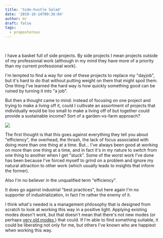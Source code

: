 ```yaml
---
title: 'Side-hustle Salad'
date: '2019-10-14T09:36:04'
author: mr
draft: false
tags:
  - preposterous
---
```

﻿

I have a basket full of side projects. By side projects I mean projects
outside of my professional work (although in my mind they have more of a
priority than my current professional work).

I'm tempted to find a way for one of these projects to replace my "dayjob",
but it's hard to do that without putting weight on them that might spoil them.
One thing I've learned the hard way is how quickly something good can be
ruined by turning it into "a job”.

But then a thought came to mind: instead of focusing on one project and trying
to make a living off it, could I cultivate an assortment of projects that
individually would be too small to make a living off of but together could
provide a sustainable income? Sort of a garden-vs-farm approach?

![](/assets/12-image0.jpeg)  

The first thought is that this goes against everything they tell you about
"efficiency", the overhead, the thrash, the lack of focus associated with
doing more than one thing at a time. But... I've always been good at working
on more than one thing at a time, and in fact it's in my nature to switch from
one thing to another when I get "stuck". Some of the worst work I've done has
been because I've forced myself to grind on a problem and ignore my natural
attraction to other work (which usually leads to insights that inform the
former).

Also I'm no believer in the unqualified term "efficiency".

It does go against industrial "best practices", but here again I'm no
supporter of industrialization, in fact I'm rather the enemy of it.

I think what's needed is a management philosophy that is designed from scratch
to look at working this way in a positive light. Applying existing modes
doesn't work, but that doesn't mean that there's not new modes (or perhaps [
very old modes ](https://en.wikipedia.org/wiki/Artisan#Medieval_artisans) )
that could. If I'm able to find something suitable, it could be liberating not
only for me, but others I've known who are happiest when working this way.

